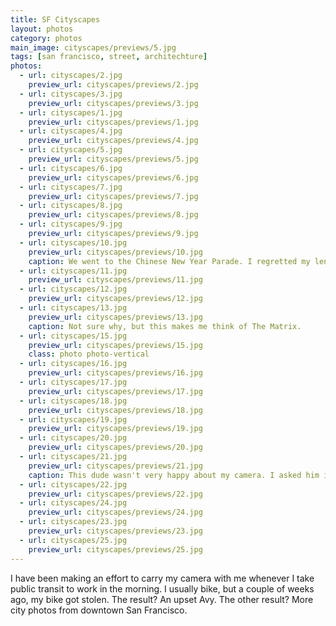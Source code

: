```yaml
---
title: SF Cityscapes
layout: photos
category: photos
main_image: cityscapes/previews/5.jpg
tags: [san francisco, street, architechture]
photos:
  - url: cityscapes/2.jpg
    preview_url: cityscapes/previews/2.jpg
  - url: cityscapes/3.jpg
    preview_url: cityscapes/previews/3.jpg
  - url: cityscapes/1.jpg
    preview_url: cityscapes/previews/1.jpg
  - url: cityscapes/4.jpg
    preview_url: cityscapes/previews/4.jpg
  - url: cityscapes/5.jpg
    preview_url: cityscapes/previews/5.jpg
  - url: cityscapes/6.jpg
    preview_url: cityscapes/previews/6.jpg
  - url: cityscapes/7.jpg
    preview_url: cityscapes/previews/7.jpg
  - url: cityscapes/8.jpg
    preview_url: cityscapes/previews/8.jpg
  - url: cityscapes/9.jpg
    preview_url: cityscapes/previews/9.jpg
  - url: cityscapes/10.jpg
    preview_url: cityscapes/previews/10.jpg
    caption: We went to the Chinese New Year Parade. I regretted my lens choice the whole time, and this was the only photo that came out half decent.
  - url: cityscapes/11.jpg
    preview_url: cityscapes/previews/11.jpg
  - url: cityscapes/12.jpg
    preview_url: cityscapes/previews/12.jpg
  - url: cityscapes/13.jpg
    preview_url: cityscapes/previews/13.jpg
    caption: Not sure why, but this makes me think of The Matrix.
  - url: cityscapes/15.jpg
    preview_url: cityscapes/previews/15.jpg
    class: photo photo-vertical
  - url: cityscapes/16.jpg
    preview_url: cityscapes/previews/16.jpg
  - url: cityscapes/17.jpg
    preview_url: cityscapes/previews/17.jpg
  - url: cityscapes/18.jpg
    preview_url: cityscapes/previews/18.jpg
  - url: cityscapes/19.jpg
    preview_url: cityscapes/previews/19.jpg
  - url: cityscapes/20.jpg
    preview_url: cityscapes/previews/20.jpg
  - url: cityscapes/21.jpg
    preview_url: cityscapes/previews/21.jpg
    caption: This dude wasn't very happy about my camera. I asked him if he wanted me to delete the photo, and luckily he said I could keep it.
  - url: cityscapes/22.jpg
    preview_url: cityscapes/previews/22.jpg
  - url: cityscapes/24.jpg
    preview_url: cityscapes/previews/24.jpg
  - url: cityscapes/23.jpg
    preview_url: cityscapes/previews/23.jpg
  - url: cityscapes/25.jpg
    preview_url: cityscapes/previews/25.jpg
---
```


I have been making an effort to carry my camera with me whenever I take public transit to work in the morning. I usually bike, but a couple of weeks ago, my bike got stolen. The result? An upset Avy. The other result? More city photos from downtown San Francisco.